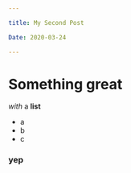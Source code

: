 ```yaml
---

title: My Second Post

Date: 2020-03-24

---
```


# Something great

*with* a **list**

- a
- b
- c

### yep

